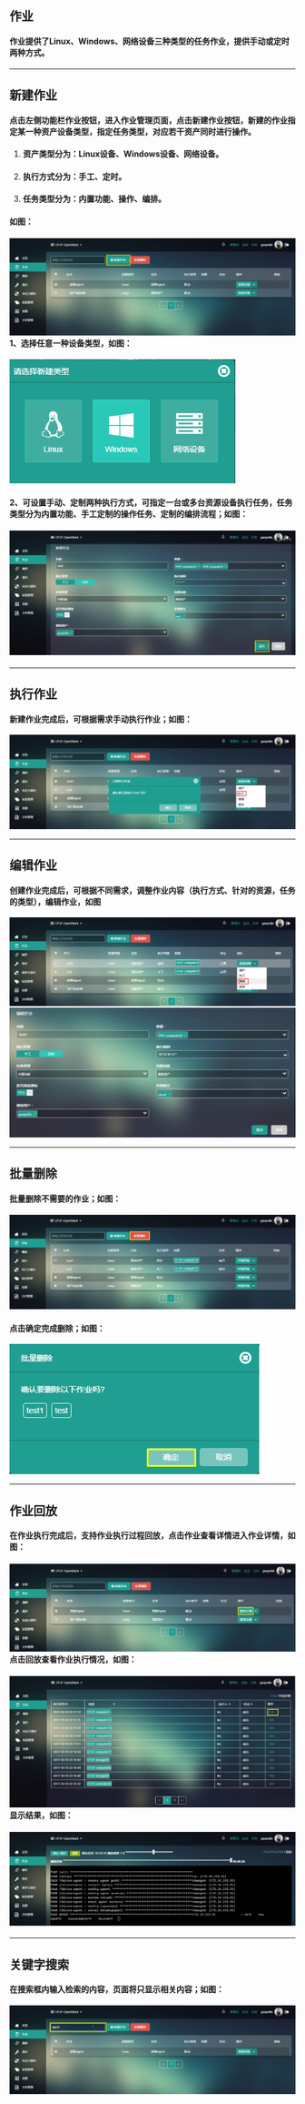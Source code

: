## 作业

#### 作业提供了Linux、Windows、网络设备三种类型的任务作业，提供手动或定时两种方式。

---

## 新建作业

#### 点击左侧功能栏作业按钮，进入作业管理页面，点击新建作业按钮，新建的作业指定某一种资产设备类型，指定任务类型，对应若干资产同时进行操作。

1. #### **资产类型分为**：Linux设备、Windows设备、网络设备。
2. #### **执行方式分为**：手工、定时。
3. #### **任务类型分为**：内置功能、操作、编排。

#### 如图：

#### ![](/assets/作业1.jpg)1、选择任意一种设备类型，如图：

#### ![](/assets/作业2.png)

#### 2、可设置手动、定制两种执行方式，可指定一台或多台资源设备执行任务，任务类型分为内置功能、手工定制的操作任务、定制的编排流程；如图：

#### ![](/assets/任务3.jpg)

---

## 执行作业

#### 新建作业完成后，可根据需求手动执行作业；如图：

![](/assets/执行作业.png)

---

## 编辑作业

#### 创建作业完成后，可根据不同需求，调整作业内容（执行方式、针对的资源，任务的类型），编辑作业，如图

![](/assets/编辑作业.png)![](/assets/编辑作业1.png)

---

## 批量删除

#### 批量删除不需要的作业；如图：

#### ![](/assets/作业删除.png)

#### 点击确定完成删除；如图：

![](/assets/删除作业2.png)

---

## 作业回放

#### 在作业执行完成后，支持作业执行过程回放，点击作业查看详情进入作业详情，如图：

#### ![](/assets/作业回放.png)点击回放查看作业执行情况，如图：

#### ![](/assets/作业回放2.jpg)显示结果，如图：

#### ![](/assets/作业回放3.png)

---

## 关键字搜索

#### 在搜索框内输入检索的内容，页面将只显示相关内容；如图：

![](/assets/作业搜索.png)



